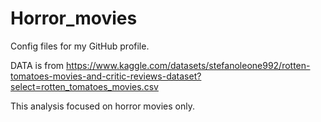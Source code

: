 # Horror_movies
Config files for my GitHub profile.

DATA is from https://www.kaggle.com/datasets/stefanoleone992/rotten-tomatoes-movies-and-critic-reviews-dataset?select=rotten_tomatoes_movies.csv

This analysis focused on horror movies only.
